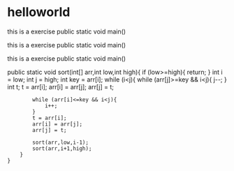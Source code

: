 # helloworld
this is a exercise
public static void main()

this is a exercise
public static void main()

this is a exercise
public static void main()

public static void sort(int[] arr,int low,int high){
        if (low>=high){
            return;
        }
        int i = low;
        int j = high;
        int key = arr[i];
        while (i<j){
            while (arr[j]>=key && i<j){
                j--;
            }
            int t;
            t = arr[i];
            arr[i] = arr[j];
            arr[j] = t;

            while (arr[i]<=key && i<j){
                i++;
            }
            t = arr[i];
            arr[i] = arr[j];
            arr[j] = t;

            sort(arr,low,i-1);
            sort(arr,i+1,high);
        }
    }
